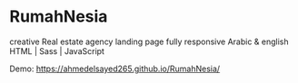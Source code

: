 # RumahNesia

creative Real estate agency landing page fully responsive Arabic & english HTML | Sass | JavaScript

Demo: https://ahmedelsayed265.github.io/RumahNesia/
